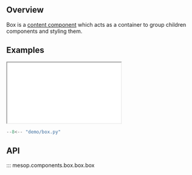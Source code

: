 ## Overview

Box is a [content component](../guides/components.md#content-components) which acts as a container to group children components and styling them.

## Examples

<iframe class="component-demo" src="/demo/?demo=box" style="height: 160px"></iframe>

```python
--8<-- "demo/box.py"
```

## API

::: mesop.components.box.box.box
